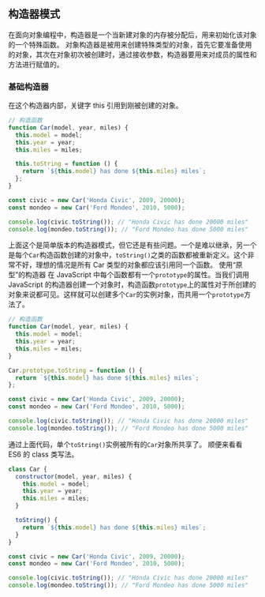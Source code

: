 ## 构造器模式

在面向对象编程中，构造器是一个当新建对象的内存被分配后，用来初始化该对象的一个特殊函数。
对象构造器是被用来创建特殊类型的对象，首先它要准备使用的对象，其次在对象初次被创建时，通过接收参数，构造器要用来对成员的属性和方法进行赋值的。

### 基础构造器

在这个构造器内部，关键字 this 引用到刚被创建的对象。

```javascript
// 构造函数
function Car(model, year, miles) {
  this.model = model;
  this.year = year;
  this.miles = miles;

  this.toString = function () {
    return `${this.model} has done ${this.miles} miles`;
  };
}

const civic = new Car('Honda Civic', 2009, 20000);
const mondeo = new Car('Ford Mondeo', 2010, 5000);

console.log(civic.toString()); // "Honda Civic has done 20000 miles"
console.log(mondeo.toString()); // "Ford Mondeo has done 5000 miles"
```

上面这个是简单版本的构造器模式，但它还是有些问题。一个是难以继承，另一个是每个`Car`构造函数创建的对象中，`toString()`之类的函数都被重新定义。这个非常不好，理想的情况是所有 Car 类型的对象都应该引用同一个函数。
使用“原型”的构造器
在 JavaScript 中每个函数都有一个`prototype`的属性。当我们调用 JavaScript 的构造器创建一个对象时，构造函数`prototype`上的属性对于所创建的对象来说都可见。这样就可以创建多个`Car`的实例对象，而共用一个`prototype`方法了。

```javascript
// 构造函数
function Car(model, year, miles) {
  this.model = model;
  this.year = year;
  this.miles = miles;
}

Car.prototype.toString = function () {
  return `${this.model} has done ${this.miles} miles`;
};

const civic = new Car('Honda Civic', 2009, 20000);
const mondeo = new Car('Ford Mondeo', 2010, 5000);

console.log(civic.toString()); // "Honda Civic has done 20000 miles"
console.log(mondeo.toString()); // "Ford Mondeo has done 5000 miles"
```

通过上面代码，单个`toString()`实例被所有的`Car`对象所共享了。
顺便来看看 ES6 的 class 类写法。

```javascript
class Car {
  constructor(model, year, miles) {
    this.model = model;
    this.year = year;
    this.miles = miles;
  }

  toString() {
    return `${this.model} has done ${this.miles} miles`;
  }
}

const civic = new Car('Honda Civic', 2009, 20000);
const mondeo = new Car('Ford Mondeo', 2010, 5000);

console.log(civic.toString()); // "Honda Civic has done 20000 miles"
console.log(mondeo.toString()); // "Ford Mondeo has done 5000 miles"
```
